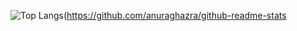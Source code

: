 ![Top Langs](https://github-readme-stats.vercel.app/api/top-langs/?username=ainikunoame)(https://github.com/anuraghazra/github-readme-stats
